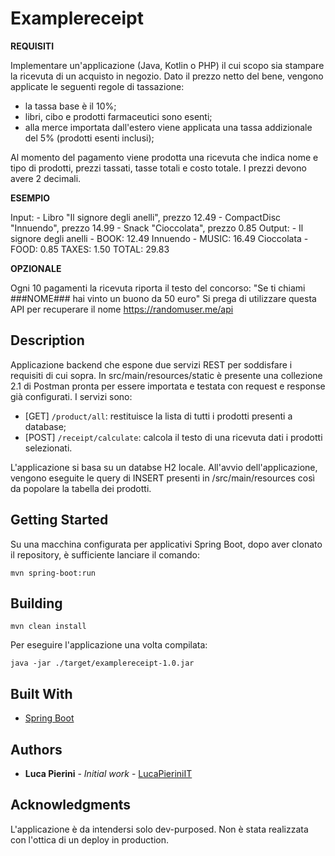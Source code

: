 
# Examplereceipt

**REQUISITI**

Implementare un'applicazione (Java, Kotlin o PHP) il cui scopo sia stampare la ricevuta di un acquisto in negozio. 
Dato il prezzo netto del bene, vengono applicate le seguenti regole di tassazione:

- la tassa base è il 10%;
- libri, cibo e prodotti farmaceutici sono esenti;
- alla merce importata dall'estero viene applicata una tassa addizionale del 5% (prodotti esenti inclusi);

Al momento del pagamento viene prodotta una ricevuta che indica nome e tipo di prodotti, prezzi tassati, tasse totali e costo totale.
I prezzi devono avere 2 decimali. 

**ESEMPIO**

Input: - Libro "Il signore degli anelli", prezzo 12.49 - CompactDisc "Innuendo", prezzo 14.99 - Snack "Cioccolata", prezzo 0.85 
Output: - Il signore degli anelli - BOOK: 12.49 Innuendo - MUSIC: 16.49 Cioccolata - FOOD: 0.85 TAXES: 1.50 TOTAL: 29.83 

**OPZIONALE**

Ogni 10 pagamenti la ricevuta riporta il testo del concorso:
"Se ti chiami ###NOME### hai vinto un buono da 50 euro"
Si prega di utilizzare questa API per recuperare il nome https://randomuser.me/api

## Description

Applicazione backend che espone due servizi REST per soddisfare i requisiti di cui sopra.
In src/main/resources/static è presente una collezione 2.1 di Postman pronta per essere importata e testata con request e response già configurati.
I servizi sono:

- [GET] `/product/all`: restituisce la lista di tutti i prodotti presenti a database;
- [POST] `/receipt/calculate`: calcola il testo di una ricevuta dati i prodotti selezionati.

L'applicazione si basa su un databse H2 locale. All'avvio dell'applicazione, vengono eseguite le query di INSERT presenti in /src/main/resources così da popolare la tabella dei prodotti.

## Getting Started

Su una macchina configurata per applicativi Spring Boot, dopo aver clonato il repository, è sufficiente lanciare il comando:

```
mvn spring-boot:run
```

## Building

```
mvn clean install
```

Per eseguire l'applicazione una volta compilata:

```
java -jar ./target/examplereceipt-1.0.jar
```

## Built With

* [Spring Boot](https://spring.io/projects/spring-boot)

## Authors

* **Luca Pierini** - *Initial work* - [LucaPieriniIT](https://github.com/LucaPieriniIT)

## Acknowledgments

L'applicazione è da intendersi solo dev-purposed. Non è stata realizzata con l'ottica di un deploy in production.
